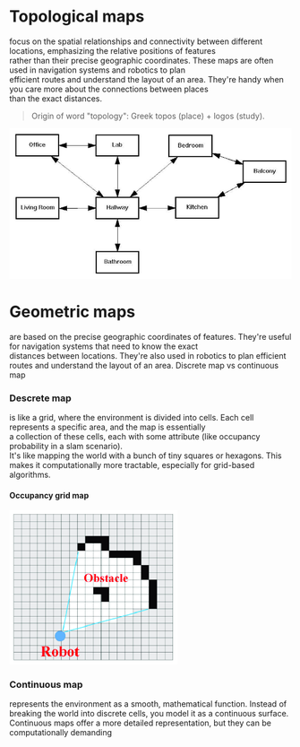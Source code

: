 # Topological maps 
focus on the spatial relationships and connectivity between different locations, emphasizing the relative positions of features  
rather than their precise geographic coordinates. These maps are often used in navigation systems  and robotics to plan  
efficient routes and understand the layout of an area. They're handy when you care more about the connections between places  
than the exact distances.  
> Origin of word "topology": Greek topos (place) + logos (study).

<img src="../images/topological_map.jpg" alt="Topological map" width="700">

# Geometric maps
are based on the precise geographic coordinates of features. They're useful for navigation systems that need to know the exact  
distances between locations. They're also used in robotics to plan efficient routes and understand the layout of an area.
Discrete map vs continuous map

### Descrete map 
is like a grid, where the environment is divided into cells. Each cell represents a specific area, and the map is essentially  
a collection of these cells, each with some attribute (like occupancy probability in a slam scenario).  
It's like mapping the world with a bunch of tiny squares or hexagons. 
This makes it computationally more tractable, especially for grid-based algorithms.

#### Occupancy grid map

<img src="../images/occupancy_grid_map.png" alt="Occupancy grid map" width="300">


### Continuous map
represents the environment as a smooth, mathematical function. Instead of breaking the world into discrete cells, you model it 
as a continuous surface. Continuous maps offer a more detailed representation, but they can be computationally demanding